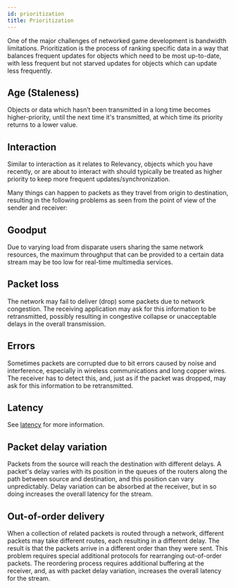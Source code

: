 ```yaml
---
id: prioritization
title: Prioritization
---
```


One of the major challenges of networked game development is bandwidth limitations. Prioritization is the process of ranking specific data in a way that balances frequent updates for objects which need to be most up-to-date, with less frequent but not starved updates for objects which can update less frequently.

## Age (Staleness)

Objects or data which hasn’t been transmitted in a long time becomes higher-priority, until the next time it's transmitted, at which time its priority returns to a lower value.

## Interaction

Similar to interaction as it relates to Relevancy, objects which you have recently, or are about to interact with should typically be treated as higher priority to keep more frequent updates/synchronization.

Many things can happen to packets as they travel from origin to destination, resulting in the following problems as seen from the point of view of the sender and receiver:

## Goodput

Due to varying load from disparate users sharing the same network resources, the maximum throughput that can be provided to a certain data stream may be too low for real-time multimedia services.

## Packet loss

The network may fail to deliver (drop) some packets due to network congestion. The receiving application may ask for this information to be retransmitted, possibly resulting in congestive collapse or unacceptable delays in the overall transmission.

## Errors

Sometimes packets are corrupted due to bit errors caused by noise and interference, especially in wireless communications and long copper wires. The receiver has to detect this, and, just as if the packet was dropped, may ask for this information to be retransmitted.

## Latency

See [latency](../learn/../../learn/lagandpacketloss.md#latency) for more information.

## Packet delay variation

Packets from the source will reach the destination with different delays. A packet's delay varies with its position in the queues of the routers along the path between source and destination, and this position can vary unpredictably. Delay variation can be absorbed at the receiver, but in so doing increases the overall latency for the stream.

## Out-of-order delivery

When a collection of related packets is routed through a network, different packets may take different routes, each resulting in a different delay. The result is that the packets arrive in a different order than they were sent. This problem requires special additional protocols for rearranging out-of-order packets. The reordering process requires additional buffering at the receiver, and, as with packet delay variation, increases the overall latency for the stream.